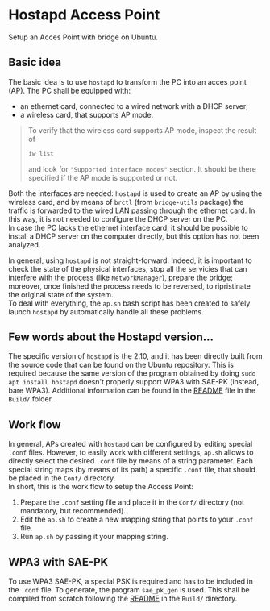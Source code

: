 # Hostapd Access Point
Setup an Acces Point with bridge on Ubuntu.

## Basic idea
The basic idea is to use `hostapd` to transform the PC into an acces point (AP).
The PC shall be equipped with:
- an ethernet card, connected to a wired network with a DHCP server;
- a wireless card, that supports AP mode.
> To verify that the wireless card supports AP mode, inspect the result of
>   ```bash
>   iw list
>   ```
> and look for `"Supported interface modes"` section. It should be there specified if the AP mode is supported or not.

Both the interfaces are needed: `hostapd` is used to create an AP by using the wireless card, and by means of `brctl` (from `bridge-utils` package) the traffic is forwarded to the wired LAN passing through the ethernet card. In this way, it is not needed to configure the DHCP server on the PC.<br>
In case the PC lacks the ethernet interface card, it should be possible to install a DHCP server on the computer directly, but this option has not been analyzed.

In general, using `hostapd` is not straight-forward. Indeed, it is important to check the state of the physical interfaces, stop all the servicies that can interfere with the process (like `NetworkManager`), prepare the bridge; moreover, once finished the process needs to be reversed, to ripristinate the original state of the system.<br>
To deal with everything, the `ap.sh` bash script has been created to safely launch `hostapd` by automatically handle all these problems.

## Few words about the Hostapd version...
The specific version of `hostapd` is the 2.10, and it has been directly built from the source code that can be found on the Ubuntu repository. This is required because the same version of the program obtained by doing `sudo apt install hostapd` doesn't properly support WPA3 with SAE-PK (instead, bare WPA3). Additional information can be found in the [README](Build/README.md) file in the `Build/` folder. 

## Work flow
In general, APs created with `hostapd` can be configured by editing special `.conf` files. However, to easily work with different settings, `ap.sh` allows to directly select the desired `.conf` file by means of a string parameter. Each special string maps (by means of its path) a specific `.conf` file, that should be placed in the `Conf/` directory.<br>
In short, this is the work flow to setup the Access Point:
1. Prepare the `.conf` setting file and place it in the `Conf/` directory (not mandatory, but recommended).
2. Edit the `ap.sh` to create a new mapping string that points to your `.conf` file.
3. Run `ap.sh` by passing it your mapping string.

## WPA3 with SAE-PK
To use WPA3 SAE-PK, a special PSK is required and has to be included in the `.conf` file. To generate, the program `sae_pk_gen` is used. This shall be compiled from scratch following the [README](Build/) in the `Build/` directory.
